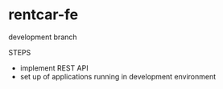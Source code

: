 # rentcar-fe
development branch

STEPS
- implement REST API
- set up of applications running in development environment 
